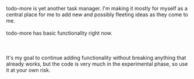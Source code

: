 <h>todo-more is yet another task manager.</h>
I'm making it mostly for myself as a central place for me to add new and possibly fleeting ideas as they come to me.
<br><br>
todo-more has basic functionality right now. 
<br><br>
<br><br>
It's my goal to continue adding functionality without breaking anything that already works, but the code is very much in the experimental phase, so use it at your own risk. 


